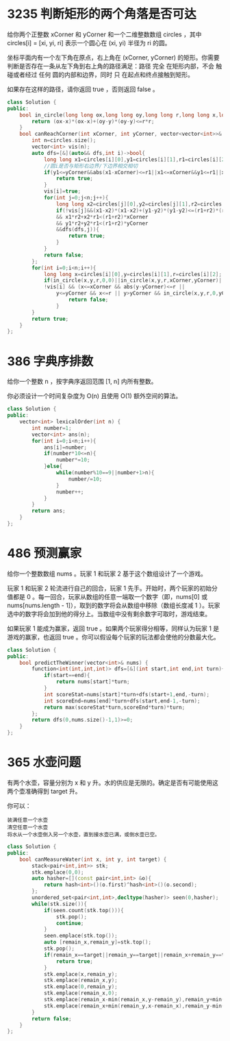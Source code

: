 # 3235 判断矩形的两个角落是否可达

给你两个正整数 xCorner 和 yCorner 和一个二维整数数组 circles ，其中 circles[i] = [xi, yi, ri] 表示一个圆心在 (xi, yi) 半径为 ri 的圆。

坐标平面内有一个左下角在原点，右上角在 (xCorner, yCorner) 的矩形。你需要判断是否存在一条从左下角到右上角的路径满足：路径 完全 在矩形内部，不会 触碰或者经过 任何 圆的内部和边界，同时 只 在起点和终点接触到矩形。

如果存在这样的路径，请你返回 true ，否则返回 false 。

```cpp
class Solution {
public:
    bool in_circle(long long ox,long long oy,long long r,long long x,long long y){
        return (ox-x)*(ox-x)+(oy-y)*(oy-y)<=r*r;
    }
    bool canReachCorner(int xCorner, int yCorner, vector<vector<int>>& circles) {
        int n=circles.size();
        vector<int> vis(n);
        auto dfs=[&](auto&& dfs,int i)->bool{
            long long x1=circles[i][0],y1=circles[i][1],r1=circles[i][2];
            //圆i是否与矩形右边界/下边界相交相切
            if(y1<=yCorner&&abs(x1-xCorner)<=r1||x1<=xCorner&&y1<=r1||x1>xCorner&&in_circle(x1, y1, r1, xCorner, 0)){
                return true;
            }
            vis[i]=true;
            for(int j=0;j<n;j++){
                long long x2=circles[j][0],y2=circles[j][1],r2=circles[j][2];
                if(!vis[j]&&(x1-x2)*(x1-x2)+(y1-y2)*(y1-y2)<=(r1+r2)*(r1+r2)
                && x1*r2+x2*r1<(r1+r2)*xCorner
                && y1*r2+y2*r1<(r1+r2)*yCorner
                &&dfs(dfs,j)){
                    return true;
                }
            }
            return false;
        };
        for(int i=0;i<n;i++){
            long long x=circles[i][0],y=circles[i][1],r=circles[i][2];
            if(in_circle(x,y,r,0,0)||in_circle(x,y,r,xCorner,yCorner)||
            !vis[i] && (x<=xCorner && abs(y-yCorner)<=r ||
                y<=yCorner && x<=r || y>yCorner && in_circle(x,y,r,0,yCorner))&&dfs(dfs,i)){
                    return false;
                }
        }
        return true;
    }
};
```

# 386 字典序排数

给你一个整数 n ，按字典序返回范围 [1, n] 内所有整数。

你必须设计一个时间复杂度为 O(n) 且使用 O(1) 额外空间的算法。
```cpp 
class Solution {
public:
    vector<int> lexicalOrder(int n) {
        int number=1;
        vector<int> ans(n);
        for(int i=0;i<n;i++){
            ans[i]=number;
            if(number*10<=n){
                number*=10;
            }else{
                while(number%10==9||number+1>n){
                    number/=10;
                }
                number++;
            }
        }
        return ans;
    }
};
```
# 486 预测赢家

给你一个整数数组 nums 。玩家 1 和玩家 2 基于这个数组设计了一个游戏。

玩家 1 和玩家 2 轮流进行自己的回合，玩家 1 先手。开始时，两个玩家的初始分值都是 0 。每一回合，玩家从数组的任意一端取一个数字（即，nums[0] 或 nums[nums.length - 1]），取到的数字将会从数组中移除（数组长度减 1 ）。玩家选中的数字将会加到他的得分上。当数组中没有剩余数字可取时，游戏结束。

如果玩家 1 能成为赢家，返回 true 。如果两个玩家得分相等，同样认为玩家 1 是游戏的赢家，也返回 true 。你可以假设每个玩家的玩法都会使他的分数最大化。

```cpp
class Solution {
public:
    bool predictTheWinner(vector<int>& nums) {
        function<int(int,int,int)> dfs=[&](int start,int end,int turn){
            if(start==end){
                return nums[start]*turn;
            }
            int scoreStat=nums[start]*turn+dfs(start+1,end,-turn);
            int scoreEnd=nums[end]*turn+dfs(start,end-1,-turn);
            return max(scoreStat*turn,scoreEnd*turn)*turn;
        };
        return dfs(0,nums.size()-1,1)>=0;
    }
};
```
# 365 水壶问题

有两个水壶，容量分别为 x 和 y 升。水的供应是无限的。确定是否有可能使用这两个壶准确得到 target 升。

你可以：

    装满任意一个水壶
    清空任意一个水壶
    将水从一个水壶倒入另一个水壶，直到接水壶已满，或倒水壶已空。


```cpp
class Solution {
public:
    bool canMeasureWater(int x, int y, int target) {
        stack<pair<int,int>> stk;
        stk.emplace(0,0);
        auto hasher=[](const pair<int,int> &o){
            return hash<int>()(o.first)^hash<int>()(o.second);
        };
        unordered_set<pair<int,int>,decltype(hasher)> seen(0,hasher);
        while(stk.size()){
            if(seen.count(stk.top())){
                stk.pop();
                continue;
            }
            seen.emplace(stk.top());
            auto [remain_x,remain_y]=stk.top();
            stk.pop();
            if(remain_x==target||remain_y==target||remain_x+remain_y==target){
                return true;
            }
            stk.emplace(x,remain_y);
            stk.emplace(remain_x,y);
            stk.emplace(0,remain_y);
            stk.emplace(remain_x,0);
            stk.emplace(remain_x-min(remain_x,y-remain_y),remain_y+min(remain_x,y-remain_y));
            stk.emplace(remain_x+min(remain_y,x-remain_x),remain_y-min(remain_y,x-remain_x));
        }
        return false;
    }
};
```



